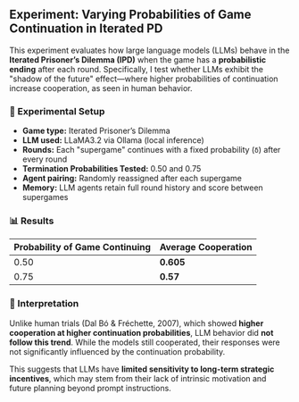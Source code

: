 ## Experiment: Varying Probabilities of Game Continuation in Iterated PD

This experiment evaluates how large language models (LLMs) behave in the **Iterated Prisoner’s Dilemma (IPD)** when the game has a **probabilistic ending** after each round. Specifically, I test whether LLMs exhibit the "shadow of the future" effect—where higher probabilities of continuation increase cooperation, as seen in human behavior.

### 🔬 Experimental Setup

- **Game type:** Iterated Prisoner’s Dilemma
- **LLM used:** LLaMA3.2 via Ollama (local inference)
- **Rounds:** Each "supergame" continues with a fixed probability (`δ`) after every round
- **Termination Probabilities Tested:** 0.50 and 0.75
- **Agent pairing:** Randomly reassigned after each supergame
- **Memory:** LLM agents retain full round history and score between supergames

### 📊 Results

| Probability of Game Continuing | **Average Cooperation** |
|-------------------------------|--------------------------|
| 0.50                          | **0.605**                |
| 0.75                          | **0.57**                 |

### 🧠 Interpretation

Unlike human trials (Dal Bó & Fréchette, 2007), which showed **higher cooperation at higher continuation probabilities**, LLM behavior did **not follow this trend**. While the models still cooperated, their responses were not significantly influenced by the continuation probability.

This suggests that LLMs have **limited sensitivity to long-term strategic incentives**, which may stem from their lack of intrinsic motivation and future planning beyond prompt instructions.
